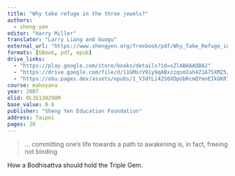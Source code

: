 ```yaml
---
title: "Why take refuge in the three jewels?"
authors:
  - sheng-yen
editor: "Harry Miller"
translator: "Larry Liang and Guogu"
external_url: "https://www.shengyen.org/freebook/pdf/Why_Take_Refuge_in_the_Three_Jewels.pdf"
formats: [GBook, pdf, epub]
drive_links:
  - "https://play.google.com/store/books/details?id=sZlABAAAQBAJ"
  - "https://drive.google.com/file/d/11GMsrV91y9qABxzzqsm2ah4Z1A75XMZ5/view?usp=drivesdk"
  - "https://obu.pages.dev/assets/epubs/1_VJdtLi42S6XDpUbRcmQYmnEIkGKR7qJ.epub"
course: mahayana
year: 2007
olid: OL36138298M
base_value: 0.6
publisher: "Sheng Yen Education Foundation"
address: Taipei
pages: 26
---
```


> … committing one’s life towards a path to awakening is, in fact, freeing not binding

How a Bodhisattva should hold the Triple Gem.
